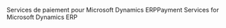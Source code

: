 <span data-ttu-id="8766b-101">Services de paiement pour Microsoft Dynamics ERP</span><span class="sxs-lookup"><span data-stu-id="8766b-101">Payment Services for Microsoft Dynamics ERP</span></span>